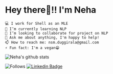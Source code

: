 # Hey there👋!! I'm Neha



    💻 I work for Shell as an MLE
    🌱 I’m currently learning NLP
    👯 I’m looking to collaborate for project on NLP
    💬 Ask me about anything, I'm happy to help!
    📫 How to reach me: nsm.duggirala@gmail.com
    ⚡ Fun fact: I'm a vegan😁
    
 ![Neha's github stats](https://github-readme-stats.vercel.app/api?username=neha-duggirala&show_icons=true&theme=radical)

![Follows](https://img.shields.io/github/followers/neha-duggirala?style=social)
[![Linkedin Badge](https://img.shields.io/badge/-LinkedIn-blue?style=flat-square&logo=Linkedin&logoColor=white&link=https://www.linkedin.com/in/neha-duggirala/)](https://www.linkedin.com/in/neha-duggirala/)
